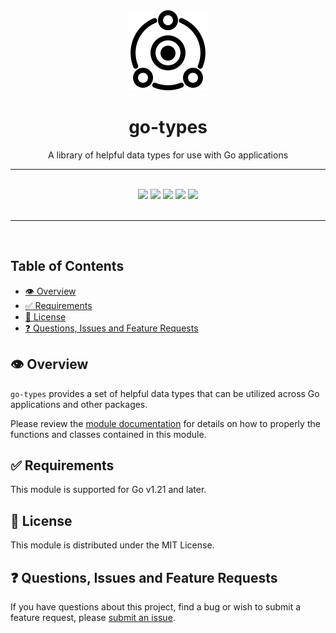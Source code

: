 <div align="center">
  <img width="128" src="./logo.png" alt="types logo" />
  <h1>go-types</h1>
  <p>A library of helpful data types for use with Go applications</p>
  <hr />
  <br />
  <a href="https://pkg.go.dev/go.innotegrity.dev/types" target="_blank"><img src="https://img.shields.io/badge/go-reference-2a7d98?style=for-the-badge" /></a>
  <a href="https://goreportcard.com/report/go.innotegrity.dev/types" target="_blank"><img src="https://goreportcard.com/badge/go.innotegrity.dev/types?style=for-the-badge" /></a>
  <a href="#"><img src="https://img.shields.io/badge/stability-alpha-pink?style=for-the-badge" /></a>
  <a href="https://en.wikipedia.org/wiki/MIT_License" target="_blank"><img src="https://img.shields.io/badge/license-MIT-maroon?style=for-the-badge" /></a>
  <a href="#"><img src="https://img.shields.io/badge/support-community-purple?style=for-the-badge" /></a>
</div>
<br />
<hr />
<br />

<!-- omit in toc -->
## Table of Contents

- [👁️ Overview](#️-overview)
- [✅ Requirements](#-requirements)
- [📃 License](#-license)
- [❓ Questions, Issues and Feature Requests](#-questions-issues-and-feature-requests)

## 👁️ Overview

`go-types` provides a set of helpful data types that can be utilized across Go applications and other packages.

Please review the [module documentation](https://pkg.go.dev/go.innotegrity.dev/types) for details on how to properly the functions and classes contained in this module.

## ✅ Requirements

This module is supported for Go v1.21 and later.

## 📃 License

This module is distributed under the MIT License.

## ❓ Questions, Issues and Feature Requests

If you have questions about this project, find a bug or wish to submit a feature request, please [submit an issue](https://github.com/innotegrity/go-types/issues).
